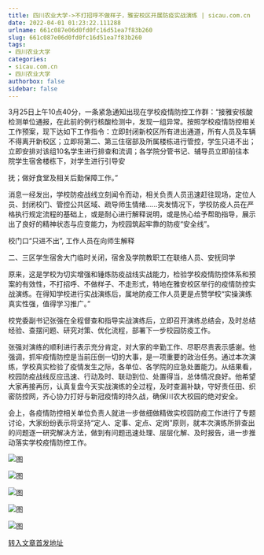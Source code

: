 ```yaml
---
title: 四川农业大学->不打招呼不做样子，雅安校区开展防疫实战演练 | sicau.com.cn
date: 2022-04-01 01:23:22.111288
urlname: 661c087e06d0fd0fc16d51ea7f83b260
slug: 661c087e06d0fd0fc16d51ea7f83b260
tags: 
- 四川农业大学
categories:
- sicau.com.cn
- 四川农业大学
authorbox: false
sidebar: false
---
```

3月25日上午10点40分，一条紧急通知出现在学校疫情防控工作群：“接雅安核酸检测单位通报，在此前的例行核酸检测中，发现一组异常。按照学校疫情防控相关工作预案，现下达如下工作指令：立即封闭新校区所有进出通道，所有人员及车辆不得离开新校区；立即将第二、第三住宿部及所属楼栋进行管控，学生只进不出；立即安排对该组10名学生进行排查和流调；各学院分管书记、辅导员立即前往本院学生宿舍楼栋下，对学生进行引导安
<!--more-->
抚；做好食堂及相关后勤保障工作。”

消息一经发出，学校防疫战线立刻闻令而动，相关负责人员迅速赶往现场，定位人员、封闭校门、管控公共区域、疏导师生情绪……突发情况下，学校防疫人员在严格执行规定流程的基础上，或是耐心进行解释说明，或是热心给予帮助指导，展示出了良好的精神状态与应变能力，为校园筑起牢靠的防疫“安全线”。

校门口“只进不出”, 工作人员在向师生解释

二、三区学生宿舍大门临时关闭，宿舍及学院教职工在联络人员、安抚同学

原来，这是学校为切实增强和锤炼防疫战线实战能力，检验学校疫情防控体系和预案的有效性，不打招呼、不做样子、不走形式，特地在雅安校区举行的疫情防控实战演练。在得知学校进行实战演练后，属地防疫工作人员更是点赞学校“实操演练真实性强，值得学习推广。”

校党委副书记张强在全程督查和指导实战演练后，立即召开演练总结会，及时总结经验、查摆问题、研究对策、优化流程，部署下一步校园防疫工作。

张强对演练的顺利进行表示充分肯定，对大家的辛勤工作、尽职尽责表示感谢。他强调，抓牢疫情防控是当前压倒一切的大事，是一项重要的政治任务。通过本次演练，学校真实检验了疫情发生之际，各单位、各学院的应急处置能力。从结果看，校园防疫战线反应迅速、行动及时、联动到位、处置得当，总体情况良好。他希望大家再接再厉，认真复盘今天实战演练的全过程，及时查漏补缺，守好责任田、织密防控网，齐心协力打好与新冠疫情的持久战，确保川农大校园的绝对安全。

会上，各疫情防控相关单位负责人就进一步做细做精做实校园防疫工作进行了专题讨论，大家纷纷表示将坚持“定人、定事、定点、定岗”原则，就本次演练所排查出的问题逐一研究解决方法，做到有问题迅速处理、层层化解、及时报告，进一步推动落实学校疫情防控工作。

![图](https://news.sicau.edu.cn/__local/1/14/9C/025CF020AB91756D0075CF55BCE_E49EBC08_86A5F.png)

![图](https://news.sicau.edu.cn/__local/D/67/98/E43C6EBF3796D44DF9C83495122_41293D27_8BDBB.png)

![图](https://news.sicau.edu.cn/__local/5/A1/F0/E7AD644E54B71D82D8AFBD87F53_D5B268C8_9401E.png)

![图](https://news.sicau.edu.cn/__local/F/D8/17/37D5619BDDA9B5CB7438C4F02B0_EC61020C_86A5F.png)

![图](https://news.sicau.edu.cn/__local/9/C5/07/8C0C60F40E76FB1E20C6BBEFAC6_AED54F0E_86A5F.png)

[转入文章首发地址](https://news.sicau.edu.cn/info/1135/67100.htm)